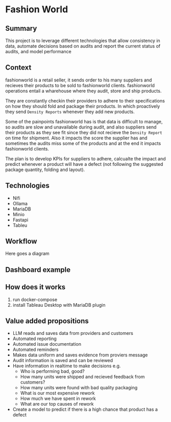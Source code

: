 # Fashion World

## Summary
This project is to leverage different technologies that allow consistency in data, automate decisions based on audits and report the current status of audits, and model performance

## Context
fashionworld is a retail seller, it sends order to his many suppliers and recieves their products to be sold to fashionworld clients. fashionworld operations entail a wharehouse where they audit, store and ship products.

They are constantly checkin their providers to adhere to their specifications on how they should fold and package their products. In which proactively they send `Density Reports` whenever they add new products.

Some of the painpoints fashionworld has is that data is difficult to manage, so audits are slow and unavailable during audit, and also suppliers send their products as they see fit since they did not recieve the `Density Report` on time for shipment. Also it impacts the score the supplier has and sometimes the audits miss some of the products and at the end it impacts fashionworld clients.

The plan is to develop KPIs for suppliers to adhere, calcualte the impact and predict whenever a product will have a defect (not following the suggested package quantity, folding and layout).

## Technologies
- Nifi
- Ollama
- MariaDB
- Minio
- Fastapi
- Tableu

## Workflow
Here goes a diagram

## Dashboard example

## How does it works
  1. run docker-compose
  2. install Tableau Desktop with MariaDB plugin

## Value added propositions
 - LLM reads and saves data from providers and customers
 - Automated reporting
 - Automated issue documentation
 - Automated reminders
 - Makes data uniform and saves evidence from proviers message
 - Audit information is saved and can be reviewed
 - Have information in realtime to make decisions e.g.
   - Who is performing bad, good?
   - How many units were shipped and recieved feedback from customers?
   - How many units were found with bad quality packaging
   - What is our most expensive rework
   - How much we have spent in rework
   - What are our top causes of rework
 - Create a model to predict if there is a high chance that product has a defect

